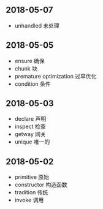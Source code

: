 ## 2018-05-07

- unhandled    未处理


## 2018-05-05

- ensure    确保
- chunk    块
- premature optimization    过早优化
- condition    条件


## 2018-05-03

- declare    声明
- inspect    检查
- getway    网关
- unique    唯一的


## 2018-05-02

- primitive    原始
- constructor    构造函数
- tradition    传统
- invoke    调用